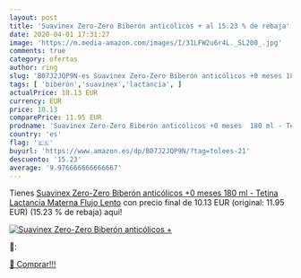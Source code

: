 ```yaml
---
layout: post
title: 'Suavinex Zero-Zero Biberón anticólicos + al 15.23 % de rebaja'
date: 2020-04-01 17:31:27
image: 'https://m.media-amazon.com/images/I/31LFW2u6r4L._SL200_.jpg'
comments: true
category: ofertas
author: ring
slug: 'B07J2JQP9N-es Suavinex Zero-Zero Biberón anticólicos +0 meses 180 ml -...'
tags: [ 'biberón','suavinex','lactancia', ]
actualPrice: 10.13 EUR
currency: EUR
price: 10.13
comparePrice: 11.95 EUR
prodname: 'Suavinex Zero-Zero Biberón anticólicos +0 meses  180 ml - Tetina Lactancia Materna  Flujo Lento'
country: 'es'
flag: '🇪🇸'
buyurl: 'https://www.amazon.es/dp/B07J2JQP9N/?tag=tolees-21'
descuento: '15.23'
average: '9.976666666666667'
---
```


Tienes [Suavinex Zero-Zero Biberón anticólicos +0 meses  180 ml - Tetina Lactancia Materna  Flujo Lento](https://www.amazon.es/dp/B07J2JQP9N/?tag=tolees-21) con precio final de  10.13 EUR (original: 11.95 EUR) (15.23 %  de rebaja) aqui!

[![Suavinex Zero-Zero Biberón anticólicos +](https://m.media-amazon.com/images/I/31LFW2u6r4L._SL200_.jpg)](https://www.amazon.es/dp/B07J2JQP9N/?tag=tolees-21)

🔎:


[🛒 Comprar!!!](https://www.amazon.es/dp/B07J2JQP9N/?tag=tolees-21)
